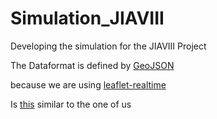 # Simulation_JIAVIII
Developing the simulation for the JIAVIII Project

The Dataformat is defined by [GeoJSON](https://de.wikipedia.org/wiki/GeoJSON)

because we are using [leaflet-realtime](https://github.com/perliedman/leaflet-realtime)

Is [this](https://github.com/Horacehxw/traffic_simulation) similar to the one of us